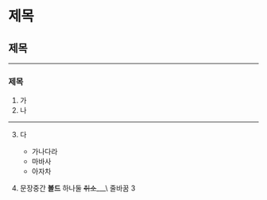 # 제목
## 제목
---
### 제목

1. 가
2. 나
 ---
3. 다

    + 가나다라  
    - 마바사
    * 아자차

4. 문장중간  __볼드__  하나둘 ~~취소~~___\\     줄바꿈 3

 
